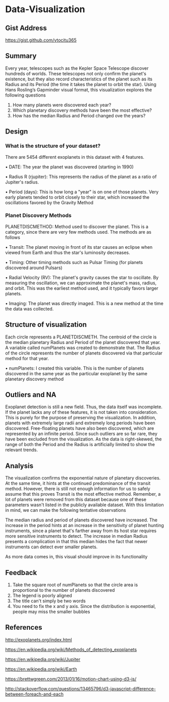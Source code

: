 # Data-Visualization

## Gist Address
https://gist.github.com/vtocitu365

## Summary
Every year, telescopes such as the Kepler Space Telescope discover hundreds of worlds. These telescopes not only confirm the planet's existence, but they also record characteristics of the planet such as its Radius and its Period (the time it takes the planet to orbit the star). Using Hans Rosling’s Gapminder visual format, this visualization explores the following questions

1. How many planets were discovered each year?
2. Which planetary discovery methods have been the most effective?
3. How has the median Radius and Period changed ove the years?

## Design

### What is the structure of your dataset?

There are 5454 different exoplanets in this dataset with 4 features. 

•	DATE: The year the planet was discovered (starting in 1990)

•	Radius R (rjupiter): This represents the radius of the planet as a ratio of Jupiter's radius.

•	Period (days): This is how long a "year" is on one of those planets. Very early planets tended to orbit closely to their star, which increased the oscillations favored by the Gravity Method

### Planet Discovery Methods
PLANETDISCMETHOD: Method used to discover the planet. This is a category, since there are very few methods used. The methods are as follows

•	Transit: The planet moving in front of its star causes an eclipse when viewed from Earth and thus the star's luminosity decreases.

•	Timing: Other timing methods such as Pulsar Timing (for planets discovered around Pulsars)

•	Radial Velocity (RV): The planet's gravity causes the star to oscillate. By measuring the oscillation, we can approximate the planet's mass, radius, and orbit. This was the earliest method used, and it typically favors larger planets. 

•	Imaging: The planet was directly imaged. This is a new method at the time the data was collected.

## Structure of visualization

Each circle represents a PLANETDISCMETH. The centroid of the circle is the median planetary Radius and Period of the planet discovered that year. A variable called numPlanets was created to demonstrate that. The Radius of the circle represents the number of planets discovered via that particular method for that year. 

•	numPlanets: I created this variable. This is the number of planets discovered in the same year as the particular exoplanet by the same planetary discovery method 

## Outliers and NA
Exoplanet detection is still a new field. Thus, the data itself was incomplete. If the planet lacks any of these features, it is not taken into consideration. This is purely for the purpose of preserving the visualization. In addition, planets with extremely large radii and extremely long periods have been discovered. Free-floating planets have also been discovered, which are represented by an infinite period. Since such outliers are so far rare, they have been excluded from the visualization. As the data is right-skewed, the range of both the Period and the Radius is artificially limited to show the relevant trends.

## Analysis
The visualization confirms the exponential nature of planetary discoveries. At the same time, it hints at the continued predominance of the transit method. However, there is still not enough information for us to safely assume that this proves Transit is the most effective method. Remember, a lot of planets were removed from this dataset because one of these parameters wasn't listed in the publicly available dataset. With this limitation in mind, we can make the following tentative observations

The median radius and period of planets discovered have increased. The increase in the period hints at an increase in the sensitivity of planet hunting instruments, since a planet that's farther away from its host star requires more sensitive instruments to detect. The increase in median Radius presents a complication in that this median hides the fact that newer instruments can detect ever smaller planets. 

As more data comes in, this visual should improve in its functionality

## Feedback
1. Take the square root of numPlanets so that the circle area is proportional to the number of planets discovered
2. The legend is poorly aligned
3. The title can't simply be two words
4. You need to fix the x and y axis. Since the distribution is exponential, people may miss the smaller bubbles

## References
http://exoplanets.org/index.html
 
https://en.wikipedia.org/wiki/Methods_of_detecting_exoplanets

https://en.wikipedia.org/wiki/Jupiter

https://en.wikipedia.org/wiki/Earth

https://brettwgreen.com/2013/01/16/motion-chart-using-d3-js/

http://stackoverflow.com/questions/13465796/d3-javascript-difference-between-foreach-and-each

